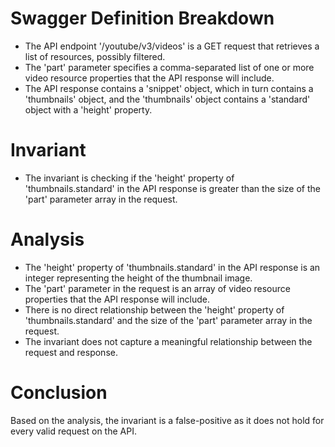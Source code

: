 # Swagger Definition Breakdown
- The API endpoint '/youtube/v3/videos' is a GET request that retrieves a list of resources, possibly filtered.
- The 'part' parameter specifies a comma-separated list of one or more video resource properties that the API response will include.
- The API response contains a 'snippet' object, which in turn contains a 'thumbnails' object, and the 'thumbnails' object contains a 'standard' object with a 'height' property.

# Invariant
- The invariant is checking if the 'height' property of 'thumbnails.standard' in the API response is greater than the size of the 'part' parameter array in the request.

# Analysis
- The 'height' property of 'thumbnails.standard' in the API response is an integer representing the height of the thumbnail image.
- The 'part' parameter in the request is an array of video resource properties that the API response will include.
- There is no direct relationship between the 'height' property of 'thumbnails.standard' and the size of the 'part' parameter array in the request.
- The invariant does not capture a meaningful relationship between the request and response.

# Conclusion
Based on the analysis, the invariant is a false-positive as it does not hold for every valid request on the API.
